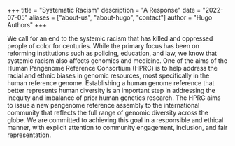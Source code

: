 +++
title = "Systematic Racism"
description = "A Response"
date = "2022-07-05"
aliases = ["about-us", "about-hugo", "contact"]
author = "Hugo Authors"
+++

We call for an end to the systemic racism that has killed and oppressed people of color for centuries. While the primary focus has been on reforming institutions such as policing, education, and law, we know that systemic racism also affects genomics and medicine. One of the aims of the Human Pangenome Reference Consortium (HPRC) is to help address the racial and ethnic biases in genomic resources, most specifically in the human reference genome. Establishing a human genome reference that better represents human diversity is an important step in addressing the inequity and imbalance of prior human genetics research. The HPRC aims to issue a new pangenome reference assembly to the international community that reflects the full range of genomic diversity across the globe. We are committed to achieving this goal in a responsible and ethical manner, with explicit attention to community engagement, inclusion, and fair representation.